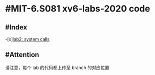 # #MIT-6.S081 xv6-labs-2020 code
## #Index
-[x][lab2: system calls](https://github.com/Wan58169/MIT-6.S081-xv6-labs-2020/tree/syscall)
## #Attention
请注意，每个 lab 的代码都上传至 branch 的对应位置
